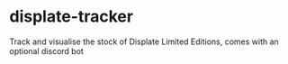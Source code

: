 # displate-tracker
Track and visualise the stock of Displate Limited Editions, comes with an optional discord bot
